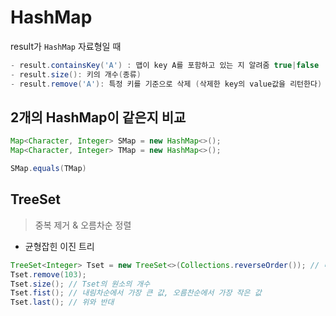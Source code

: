 # HashMap

result가 `HashMap` 자료형일 때

```java
- result.containsKey('A') : 맵이 key A를 포함하고 있는 지 알려줌 true|false
- result.size(): 키의 개수(종류)
- result.remove('A'): 특정 키를 기준으로 삭제 (삭제한 key의 value값을 리턴한다)
```

## 2개의 HashMap이 같은지 비교

```java
Map<Character, Integer> SMap = new HashMap<>();
Map<Character, Integer> TMap = new HashMap<>();

SMap.equals(TMap)
```

## TreeSet

> 중복 제거 & 오름차순 정렬

- 균형잡힌 이진 트리

```java
TreeSet<Integer> Tset = new TreeSet<>(Collections.reverseOrder()); // 내림차순 정렬
Tset.remove(103);
Tset.size(); // Tset의 원소의 개수
Tset.fist(); // 내림차순에서 가장 큰 값, 오름찬순에서 가장 작은 값
Tset.last(); // 위와 반대
```
